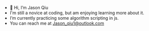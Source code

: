 - 👋 Hi, I’m Jason Qiu
- I'm still a novice at coding, but am enjoying learning more about it. 
- I’m currently practicing some algorithm scripting in js. 
- You can reach me at Jason_qiu1@outlook.com

